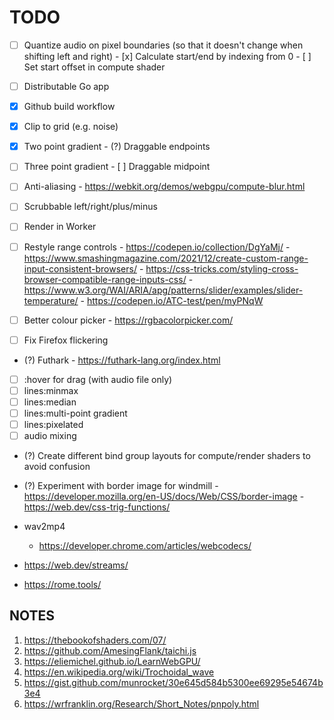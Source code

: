 # TODO

- [ ] Quantize audio on pixel boundaries (so that it doesn't change when shifting left and right)
      - [x] Calculate start/end by indexing from 0
      - [ ] Set start offset in compute shader 

- [ ] Distributable Go app

- [x] Github build workflow
- [x] Clip to grid (e.g. noise)
- [x] Two point gradient
      - (?) Draggable endpoints
- [ ] Three point gradient
      - [ ] Draggable midpoint
- [ ] Anti-aliasing
      - https://webkit.org/demos/webgpu/compute-blur.html

- [ ] Scrubbable left/right/plus/minus
- [ ] Render in Worker
- [ ] Restyle range controls
      - https://codepen.io/collection/DgYaMj/
      - https://www.smashingmagazine.com/2021/12/create-custom-range-input-consistent-browsers/
      - https://css-tricks.com/styling-cross-browser-compatible-range-inputs-css/
      - https://www.w3.org/WAI/ARIA/apg/patterns/slider/examples/slider-temperature/
      - https://codepen.io/ATC-test/pen/myPNqW

- [ ] Better colour picker
      - https://rgbacolorpicker.com/
- [ ] Fix Firefox flickering
- (?) Futhark
      - https://futhark-lang.org/index.html
      
- [ ] :hover for drag (with audio file only)
- [ ] lines:minmax
- [ ] lines:median
- [ ] lines:multi-point gradient
- [ ] lines:pixelated
- [ ] audio mixing

- (?) Create different bind group layouts for compute/render shaders to avoid confusion
- (?) Experiment with border image for windmill
      - https://developer.mozilla.org/en-US/docs/Web/CSS/border-image
      - https://web.dev/css-trig-functions/

- wav2mp4
  - https://developer.chrome.com/articles/webcodecs/

- https://web.dev/streams/
- https://rome.tools/

## NOTES

1. https://thebookofshaders.com/07/
2. https://github.com/AmesingFlank/taichi.js
3. https://eliemichel.github.io/LearnWebGPU/
4. https://en.wikipedia.org/wiki/Trochoidal_wave
5. https://gist.github.com/munrocket/30e645d584b5300ee69295e54674b3e4
6. https://wrfranklin.org/Research/Short_Notes/pnpoly.html